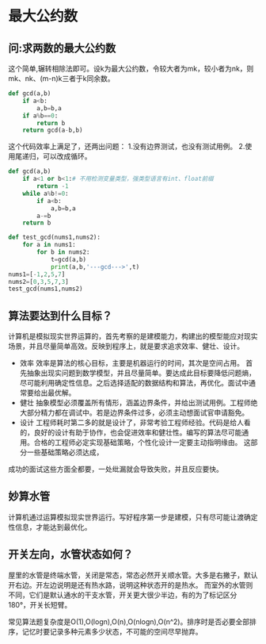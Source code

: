 # 最大公约数
## 问:求两数的最大公约数
这个简单,辗转相除法即可。设k为最大公约数，令较大者为mk，较小者为nk，则mk、nk、(m-n)k三者于k同余数。
```python
def gcd(a,b)
    if a<b:
        a,b=b,a
    if a%b==0:
        return b
    return gcd(a-b,b)
```
这个代码效率上满足了，还两出问题：
1.没有边界测试，也没有测试用例。
2.使用尾递归，可以改成循环。

```python
def gcd(a,b)
    if a<1 or b<1:# 不用检测变量类型，强类型语言有int、float前缀
        return -1
    while a%b!=0:
        if a<b:
            a,b=b,a
        a-=b
    return b

def test_gcd(nums1,nums2):
    for a in nums1:
        for b in nums2:
            t=gcd(a,b)
            print(a,b,'---gcd--->',t)
nums1=[-1,2,5,7]
nums2=[0,3,5,7,3]
test_gcd(nums1,nums2)            
```
## 算法要达到什么目标？
计算机是模拟现实世界运算的，首先考察的是建模能力，构建出的模型能应对现实场景，并且尽量简单高效。反映到程序上，就是要求追求效率、健壮、设计。

* 效率 
效率是算法的核心目标，主要是机器运行的时间，其次是空间占用。
首先抽象出现实问题到数学模型，并且尽量简单。要达成此目标要降低问题熵，尽可能利用确定性信息。之后选择适配的数据结构和算法，再优化。面试中通常要给出最优解。
* 健壮
抽象模型必须覆盖所有情形，涵盖边界条件，并给出测试用例。工程师绝大部分精力都在调试中。若是边界条件过多，必须主动想面试官申请豁免。
* 设计
工程师耗时第二多的就是设计了，非常考验工程师经验。代码是给人看的，良好的设计有助于协作，也会促进效率和健壮性。编写的算法尽可能通用。合格的工程师必定实现基础策略，个性化设计一定要主动指明缘由。
这部分一些基础策略必须达成，

成功的面试这些方面全都要，一处纰漏就会导致失败，并且反应要快。

## 妙算水管
计算机通过运算模拟现实世界运行。写好程序第一步是建模，只有尽可能让渡确定性信息，才能达到最优化。
## 开关左向，水管状态如何？
屋里的水管是终端水管，关闭是常态，常态必然开关顺水管。大多是右撇子，默认开右边。开左边说明是还有热水路，说明这种状态开的是热水。
而室外的水管则不同，它们是默认通水的干支水管，开关更大很少半边，有的为了标记区分180°，开关长短臂。

常见算法题复杂度是O(1),O(logn),O(n),O(nlogn),O(n^2)。排序时是否必要全部排序，记忆时要记录多种元素多少状态，不可能的空间尽早抛弃。
